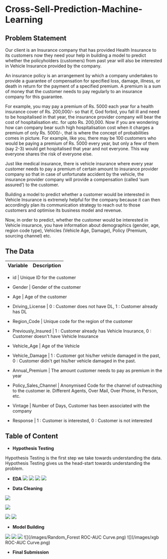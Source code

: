 # Cross-Sell-Prediction-Machine-Learning

## Problem Statement

Our client is an Insurance company that has provided Health Insurance to its customers now they need your help in building a model to predict whether the policyholders (customers) from past year will also be interested in Vehicle Insurance provided by the company.

An insurance policy is an arrangement by which a company undertakes to provide a guarantee of compensation for specified loss, damage, illness, or death in return for the payment of a specified premium. A premium is a sum of money that the customer needs to pay regularly to an insurance company for this guarantee.

For example, you may pay a premium of Rs. 5000 each year for a health insurance cover of Rs. 200,000/- so that if, God forbid, you fall ill and need to be hospitalised in that year, the insurance provider company will bear the cost of hospitalisation etc. for upto Rs. 200,000. Now if you are wondering how can company bear such high hospitalisation cost when it charges a premium of only Rs. 5000/-, that is where the concept of probabilities comes in picture. For example, like you, there may be 100 customers who would be paying a premium of Rs. 5000 every year, but only a few of them (say 2-3) would get hospitalised that year and not everyone. This way everyone shares the risk of everyone else.

Just like medical insurance, there is vehicle insurance where every year customer needs to pay a premium of certain amount to insurance provider company so that in case of unfortunate accident by the vehicle, the insurance provider company will provide a compensation (called ‘sum assured’) to the customer.

Building a model to predict whether a customer would be interested in Vehicle Insurance is extremely helpful for the company because it can then accordingly plan its communication strategy to reach out to those customers and optimise its business model and revenue.

Now, in order to predict, whether the customer would be interested in Vehicle insurance, you have information about demographics (gender, age, region code type), Vehicles (Vehicle Age, Damage), Policy (Premium, sourcing channel) etc.


## The Data

Variable | Description
----------|--------------

- id |   Unique ID for the customer

- Gender |   Gender of the customer

- Age   |  Age of the customer

- Driving_License   | 0 : Customer does not have DL, 1 : Customer already has DL

- Region_Code | Unique code for the region of the customer

- Previously_Insured  |  1 : Customer already has Vehicle Insurance, 0 : Customer doesn't have Vehicle Insurance

- Vehicle_Age   |  Age of the Vehicle 
            
- Vehicle_Damage      | 1 : Customer got his/her vehicle damaged in the past, 0 : Customer didn't get his/her vehicle damaged in the past.

- Annual_Premium     | The amount customer needs to pay as premium in the year

- Policy_Sales_Channel	  | Anonymised Code for the channel of outreaching to the customer ie. Different Agents, Over Mail, Over Phone, In Person, etc.

- Vintage | Number of Days, Customer has been associated with the company

- Response | 	1 :  Customer is interested, 0 : Customer is not interested


## Table of Content

- **Hypothesis Testing**

Hypothesis Testing is the first step we take towards understanding the data. Hypothesis Testing gives us the head-start towards understanding the problem.

- **EDA**
![](/images/Wholedata.png)
![](/images/EDA_1.png)
![](/images/EDA_2.png)
![](/images/EDA_3.png)

- **Data Cleaning**

![](/images/DC_1.png)

![](/images/Age_bin.png)

![](/images/DC.png)
![](/images/DC_2.png)

- **Model Building**

![](/images/Model_build_1.png)
![](/images/model_comparison.png)
![](/images/ROC_FOR_ALL.png)
![](/images/Random_Forest ROC-AUC Curve.png)
![](/images/xgb ROC-AUC Curve.png)


- **Final Submission**
